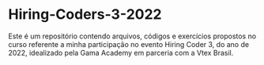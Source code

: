# Hiring-Coders-3-2022

Este é um repositório contendo arquivos, códigos e exercícios propostos no curso referente a minha participação no evento Hiring Coder 3, do ano de 2022, idealizado pela Gama Academy em parceria com a Vtex Brasil.
